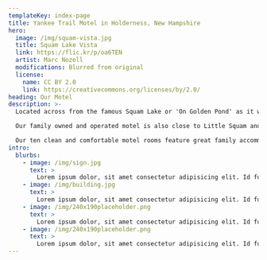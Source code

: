 ```yaml
---
templateKey: index-page
title: Yankee Trail Motel in Holderness, New Hampshire
hero:
  image: /img/squam-vista.jpg
  title: Squam Lake Vista
  link: https://flic.kr/p/oa6TEN
  artist: Marc Nozell
  modifications: Blurred from original
  license:
    name: CC BY 2.0
    link: https://creativecommons.org/licenses/by/2.0/
heading: Our Motel
description: >-
  Located across from the famous Squam Lake or 'On Golden Pond' as it was known in the famous 1981 movie with Henry Fonda and Katharine Hepburn in Holderness, New Hampshire.

  Our family owned and operated motel is also close to Little Squam and Lakes Winnipesaukee, we pride ourselves on making your trip to the White Mountains an affordable and unforgettable experience.

  Our ten clean and comfortable motel rooms feature great family accommodations with many amenities.
intro:
  blurbs:
    - image: /img/sign.jpg
      text: >
        Lorem ipsum dolor, sit amet consectetur adipisicing elit. Id fuga beatae assumenda consequatur voluptas iure ratione hic ullam esse debitis. Facilis eaque adipisci esse distinctio, maxime necessitatibus officia minus odio ratione odit iste ab illum nam voluptatum vero laborum quaerat quasi, commodi iusto soluta. Ratione dolor inventore in obcaecati facilis fugit excepturi cupiditate saepe delectus illo optio adipisci.
    - image: /img/building.jpg
      text: >
        Lorem ipsum dolor, sit amet consectetur adipisicing elit. Id fuga beatae assumenda consequatur voluptas iure ratione hic ullam esse debitis. Facilis eaque adipisci esse distinctio, maxime necessitatibus officia minus odio ratione odit iste ab illum nam voluptatum vero laborum quaerat quasi, commodi iusto soluta. Ratione dolor inventore in obcaecati facilis fugit excepturi cupiditate saepe delectus illo optio adipisci.
    - image: /img/240x190placeholder.png
      text: >
        Lorem ipsum dolor, sit amet consectetur adipisicing elit. Id fuga beatae assumenda consequatur voluptas iure ratione hic ullam esse debitis. Facilis eaque adipisci esse distinctio, maxime necessitatibus officia minus odio ratione odit iste ab illum nam voluptatum vero laborum quaerat quasi, commodi iusto soluta. Ratione dolor inventore in obcaecati facilis fugit excepturi cupiditate saepe delectus illo optio adipisci.
    - image: /img/240x190placeholder.png
      text: >
        Lorem ipsum dolor, sit amet consectetur adipisicing elit. Id fuga beatae assumenda consequatur voluptas iure ratione hic ullam esse debitis. Facilis eaque adipisci esse distinctio, maxime necessitatibus officia minus odio ratione odit iste ab illum nam voluptatum vero laborum quaerat quasi, commodi iusto soluta. Ratione dolor inventore in obcaecati facilis fugit excepturi cupiditate saepe delectus illo optio adipisci.
---
```

